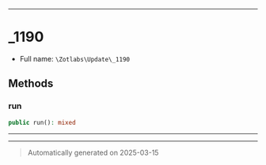 ***

# _1190





* Full name: `\Zotlabs\Update\_1190`




## Methods


### run



```php
public run(): mixed
```












***


***
> Automatically generated on 2025-03-15
